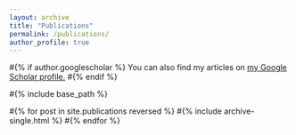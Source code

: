 ```yaml
---
layout: archive
title: "Publications"
permalink: /publications/
author_profile: true
---
```


#{% if author.googlescholar %}
  You can also find my articles on <u><a href="{{ Site author.googlescholar }}">my Google Scholar profile</a>.</u>
#{% endif %}

#{% include base_path %}

#{% for post in site.publications reversed %}
  #{% include archive-single.html %}
#{% endfor %}
